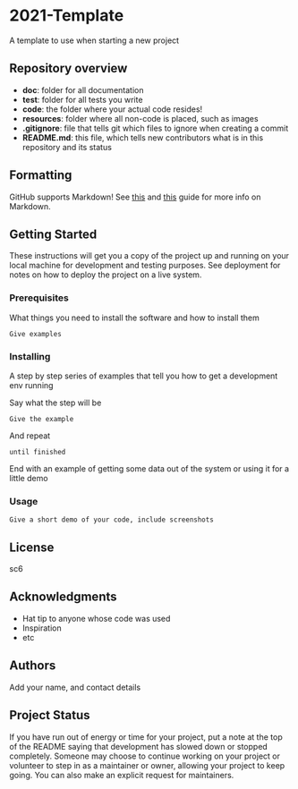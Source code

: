 # 2021-Template
A template to use when starting a new project

## Repository overview
 - **doc**: folder for all documentation 
 - **test**: folder for all tests you write
 - **code**: the folder where your actual code resides!
 - **resources**: folder where all non-code is placed, such as images
 - **.gitignore**: file that tells git which files to ignore when creating a commit
 - **README.md**: this file, which tells new contributors what is in this repository and its status
 
## Formatting
GitHub supports Markdown! See [this](https://guides.github.com/features/mastering-markdown/) and [this](https://docs.github.com/en/github/writing-on-github/basic-writing-and-formatting-syntax) guide for more info on Markdown.

## Getting Started

These instructions will get you a copy of the project up and running on your local machine for development and testing purposes. See deployment for notes on how to deploy the project on a live system.

### Prerequisites

What things you need to install the software and how to install them
```
Give examples
```

### Installing

A step by step series of examples that tell you how to get a development env running

Say what the step will be

```
Give the example
```

And repeat

```
until finished
```

End with an example of getting some data out of the system or using it for a little demo

### Usage

```
Give a short demo of your code, include screenshots
```

## License
sc6
## Acknowledgments

* Hat tip to anyone whose code was used
* Inspiration
* etc
## Authors
Add your name, and contact details

## Project Status
If you have run out of energy or time for your project, put a note at the top of the README saying that development has slowed down or stopped completely. 
Someone may choose to continue working on your project or volunteer to step in as a maintainer or owner, allowing your project to keep going. You can also make an explicit request for maintainers.
